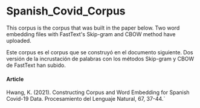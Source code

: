 # Spanish_Covid_Corpus

This corpus is the corpus that was built in the paper below. Two word embedding files with FastText's Skip-gram and CBOW method have uploaded. 

Este corpus es el corpus que se construyó en el documento siguiente. Dos versión de la incrustación de palabras con los métodos Skip-gram y CBOW de FastText han subido. 


#### Article
Hwang, K. (2021). Constructing Corpus and Word Embedding for Spanish Covid-19 Data. Procesamiento del Lenguaje Natural, 67, 37-44.`
